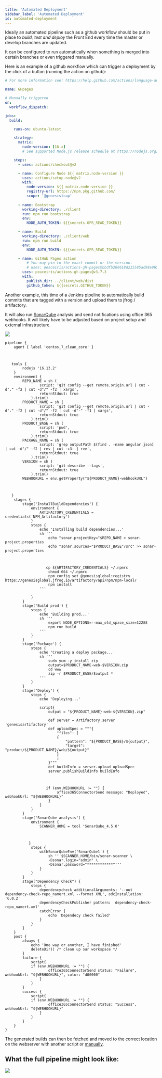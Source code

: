 ```yaml
---
title: 'Automated Deployment'
sidebar_label: 'Automated Deployment'
id: automated-deployment
---
```


Ideally an automated pipeline such as a github workflow should be put in place to *build, test and deploy* the Front End every time the master or develop branches are updated.

It can be configured to run automatically when something is merged into certain branches or even triggered manually.

<!-- TODO: add an example that's more suitable for external clients, this one is likely only useful to our internal client app devs -->

Here is an example of a github workflow which can trigger a deployment by the click of a button (running the action on github):

```yml
# For more information see: https://help.github.com/actions/language-and-framework-guides/using-nodejs-with-github-actions

name: GHpages

# Manually triggered
on:
  workflow_dispatch:

jobs:
  build:

    runs-on: ubuntu-latest

    strategy:
      matrix:
        node-version: [16.x]
        # See supported Node.js release schedule at https://nodejs.org/en/about/releases/

    steps:
      - uses: actions/checkout@v2

      - name: Configure Node ${{ matrix.node-version }}
        uses: actions/setup-node@v2
        with:
          node-version: ${{ matrix.node-version }}
          registry-url: https://npm.pkg.github.com/
          scope: '@genesislcap'
          
      - name: Bootstrap
        working-directory: ./client
        run: npm run bootstrap
        env:
          NODE_AUTH_TOKEN: ${{secrets.GPR_READ_TOKEN}}

      - name: Build
        working-directory: ./client/web
        run: npm run build
        env:
          NODE_AUTH_TOKEN: ${{secrets.GPR_READ_TOKEN}}

      - name: GitHub Pages action
          # You may pin to the exact commit or the version.
          # uses: peaceiris/actions-gh-pages@bbdfb200618d235585ad98e965f4aafc39b4c501
        uses: peaceiris/actions-gh-pages@v3.7.3
        with:
          publish_dir: ../client/web/dist
          github_token: ${{secrets.GITHUB_TOKEN}}
```


Another example, this time of a Jenkins pipeline to automatically build commits that are tagged with a version and upload them to jfrog / artifactory. 

It will also run [SonarQube](https://www.sonarqube.org/) analysis and send notifications using office 365 webhooks. It will likely have to be adjusted based on project setup and external infrastructure.

![](/img/jenkins-pipeline.png)

```
pipeline {
    agent { label 'centos_7_clean_core' }



   tools {
        nodejs '16.13.2'
    }
    environment {
        REPO_NAME = sh (
                script: 'git config --get remote.origin.url | cut -d"." -f2 | cut -d"/" -f2 | xargs',
                returnStdout: true
            ).trim()
        PRODUCT_NAME = sh (
                script: 'git config --get remote.origin.url | cut -d"." -f2 | cut -d"/" -f2 | cut -d"-" -f1 | xargs',
                returnStdout: true
            ).trim()
        PRODUCT_BASE = sh (
                script: 'pwd',
                returnStdout: true
            ).trim()
        PACKAGE_NAME = sh (
                script: 'grep outputPath $(find . -name angular.json) | cut -d"/" -f2 | rev | cut -c3- | rev',
                returnStdout: true
            ).trim()
        VERSION = sh (
                script: 'git describe --tags',
                returnStdout: true
            ).trim()
        WEBHOOKURL = env.getProperty("${PRODUCT_NAME}-webhookURL")



   }
    stages {
        stage('InstallBuildDependencies') {
            environment {
                ARTIFACTORY_CREDENTIALS = credentials('NPM_Artifactory')
            }
            steps {
                echo 'Installing build dependencies...'    
                sh '''
                    echo "sonar.projectKey="$REPO_NAME > sonar-project.properties
                    echo "sonar.sources="$PRODUCT_BASE"/src" >> sonar-project.properties



                   cp ${ARTIFACTORY_CREDENTIALS} ~/.npmrc
                    chmod 664 ~/.npmrc
                    npm config set @genesisglobal:registry https://genesisglobal.jfrog.io/artifactory/api/npm/npm-local/
                    npm install
                '''
                
            }
        }
        stage('Build prod') {
            steps {
                echo 'Building prod...'
                sh '''
                    export NODE_OPTIONS=--max_old_space_size=12288
                    npm run build
                '''
            }
        }
        stage('Package') {
            steps {
                echo 'Creating a deploy package...'
                sh '''
                    sudo yum -y install zip            
                    output=$PRODUCT_NAME-web-$VERSION.zip
                    cd www
                    zip -r $PRODUCT_BASE/$output *
                '''
            }
        }        
        stage('Deploy') {
            steps {
                echo 'Deploying...'
                
                script{    
                    output = "${PRODUCT_NAME}-web-${VERSION}.zip"
                
                    def server = Artifactory.server 'genesisartifactory'
                    def uploadSpec = """{
                        "files": [
                        {
                            "pattern": "${PRODUCT_BASE}/${output}",
                            "target": "product/${PRODUCT_NAME}/web/${output}"
                        }
                        ]
                    }"""
                    def buildInfo = server.upload uploadSpec
                    server.publishBuildInfo buildInfo



                   if (env.WEBHOOKURL != "") {
                        office365ConnectorSend message: "Deployed", webhookUrl: "${WEBHOOKURL}"
                    }
                }
            }
        }
        stage('SonarQube analysis') {
            environment {
                SCANNER_HOME = tool 'SonarQube_4.5.0'



           }
            steps {
                withSonarQubeEnv('SonarQube1') {
                    sh '''$SCANNER_HOME/bin/sonar-scanner \
                    -Dsonar.login="admin" \
                    -Dsonar.password="************"'''
                }
            }
        }
        stage("Dependency Check") {
            steps {
                dependencycheck additionalArguments: '--out dependency-check-repo_namert.xml --format XML', odcInstallation: '6.0.2'
                dependencyCheckPublisher pattern: 'dependency-check-repo_namert.xml'
                catchError {
                    echo 'Dependecy check failed'
                }
            }
        }
    }
    post {
        always {
            echo 'One way or another, I have finished'
            deleteDir() /* clean up our workspace */
        }
        failure {
            script{
            if (env.WEBHOOKURL != "") {
                    office365ConnectorSend status: "Failure", webhookUrl: "${WEBHOOKURL}", color: "d00000"
                }
            }
        }
        success {
            script{
            if (env.WEBHOOKURL != "") {
                    office365ConnectorSend status: "Success", webhookUrl: "${WEBHOOKURL}"
                }
            }
        }
    }
}
```

The generated builds can then be fetched and moved to the correct location on the webserver with another script or [manually](/front-end/deploying/manual-deployment/).

## What the full pipeline might look like:

![](/img/build-pipeline.png)

<!-- Taken from here https://www.notion.so/genesisglobal/Current-Build-Pipeline-9c9fa95467a24e678ce7f56dbd2bfc87 but not sure if we want to show this diagram to external clients as it's mostly internal stuff including gem -->